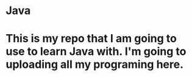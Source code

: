 # Java
# This is my repo that I am going to use to learn Java with.  I'm going to uploading all my programing here.
